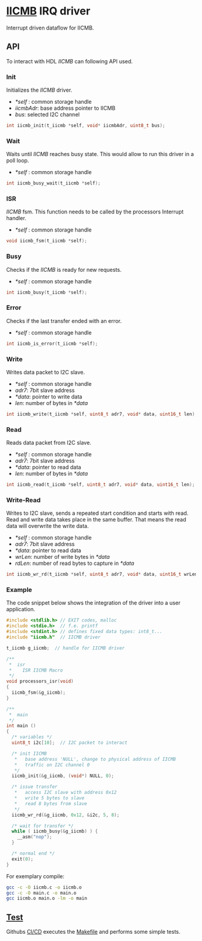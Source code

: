 # [IICMB](/software/irq/iicmb.c) IRQ driver

Interrupt driven dataflow for IICMB.


## API

To interact with HDL _IICMB_ can following API used.


### Init

Initializes the _IICMB_ driver.
 * _*self_ : common storage handle
 * _iicmbAdr_: base address pointer to IICMB
 * _bus_: selected I2C channel

```c
int iicmb_init(t_iicmb *self, void* iicmbAdr, uint8_t bus);
```


### Wait

Waits until _IICMB_ reaches busy state. This would allow to run this driver in a poll loop.
 * _*self_ : common storage handle

```c
int iicmb_busy_wait(t_iicmb *self);
```


### ISR

_IICMB_ fsm. This function needs to be called by the processors Interrupt handler.
 * _*self_ : common storage handle

```c
void iicmb_fsm(t_iicmb *self);
```


### Busy

Checks if the _IICMB_ is ready for new requests.
 * _*self_ : common storage handle

```c
int iicmb_busy(t_iicmb *self);
```


### Error

Checks if the last transfer ended with an error.
 * _*self_ : common storage handle

```c
int iicmb_is_error(t_iicmb *self);
```


### Write

Writes data packet to I2C slave.
 * _*self_ : common storage handle
 * _adr7_: 7bit slave address
 * _*data_: pointer to write data
 * _len_: number of bytes in _*data_

```c
int iicmb_write(t_iicmb *self, uint8_t adr7, void* data, uint16_t len);
```


### Read

Reads data packet from I2C slave.
 * _*self_ : common storage handle
 * _adr7_: 7bit slave address
 * _*data_: pointer to read data
 * _len_: number of bytes in _*data_

```c
int iicmb_read(t_iicmb *self, uint8_t adr7, void* data, uint16_t len);
```


### Write-Read

Writes to I2C slave, sends a repeated start condition and starts with read.
Read and write data takes place in the same buffer. That means the read data
will overwrite the write data.
 * _*self_ : common storage handle
 * _adr7_: 7bit slave address
 * _*data_: pointer to read data
 * _wrLen_: number of write bytes in _*data_
 * _rdLen_: number of read bytes to capture in _*data_

```c
int iicmb_wr_rd(t_iicmb *self, uint8_t adr7, void* data, uint16_t wrLen, uint16_t rdLen);
```


### Example

The code snippet below shows the integration of the driver into a user application.

```c
#include <stdlib.h> // EXIT codes, malloc
#include <stdio.h>  // f.e. printf
#include <stdint.h> // defines fixed data types: int8_t...
#include "iicmb.h"  // IICMB driver

t_iicmb g_iicmb;  // handle for IICMB driver

/**
 *  isr
 *    ISR IICMB Macro
 */
void processors_isr(void)
{
  iicmb_fsm(&g_iicmb);
}

/**
 *  main
 */
int main ()
{
  /* variables */
  uint8_t i2c[10];  // I2C packet to interact

  /* init IICMB
   *   base address 'NULL', change to physical address of IICMB
   *   traffic on I2C channel 0
   */
  iicmb_init(&g_iicmb, (void*) NULL, 0);

  /* issue transfer
   *   access I2C slave with address 0x12
   *   write 5 bytes to slave
   *   read 8 bytes from slave
   */
  iicmb_wr_rd(&g_iicmb, 0x12, &i2c, 5, 8);

  /* wait for transfer */
  while ( iicmb_busy(&g_iicmb) ) {
    __asm("nop");
  }

  /* normal end */
  exit(0);
}
```

For exemplary compile:
```bash
gcc -c -O iicmb.c -o iicmb.o
gcc -c -O main.c -o main.o
gcc iicmb.o main.o -lm -o main
```


## [Test](/software/irq/test/iicmb_test.c)

Githubs [CI/CD](/.github/workflows/c.yml) executes the [Makefile](/software/irq/Makefile) and performs some simple tests.


